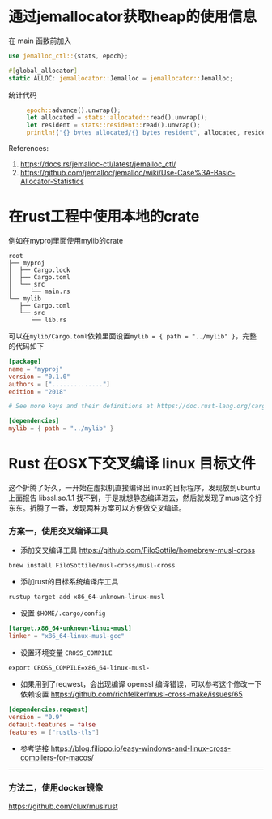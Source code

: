 # 通过jemallocator获取heap的使用信息

在 main 函数前加入

```rust
use jemalloc_ctl::{stats, epoch};

#[global_allocator]
static ALLOC: jemallocator::Jemalloc = jemallocator::Jemalloc;
```

统计代码
```rust
     epoch::advance().unwrap();
     let allocated = stats::allocated::read().unwrap();
     let resident = stats::resident::read().unwrap();
     println!("{} bytes allocated/{} bytes resident", allocated, resident);
```


References:
1. https://docs.rs/jemalloc-ctl/latest/jemalloc_ctl/
2. https://github.com/jemalloc/jemalloc/wiki/Use-Case%3A-Basic-Allocator-Statistics

# 在rust工程中使用本地的crate

例如在myproj里面使用mylib的crate
```
root
├── myproj
│  ├── Cargo.lock
│  ├── Cargo.toml
│  └── src
│     └── main.rs
└── mylib
   ├── Cargo.toml
   └── src
      └── lib.rs
```

可以在`mylib/Cargo.toml`依赖里面设置`mylib = { path = "../mylib" }`，完整的代码如下
```toml
[package]
name = "myproj"
version = "0.1.0"
authors = [".............."]
edition = "2018"

# See more keys and their definitions at https://doc.rust-lang.org/cargo/reference/manifest.html

[dependencies]
mylib = { path = "../mylib" }
```

# Rust 在OSX下交叉编译 linux 目标文件

这个折腾了好久，一开始在虚拟机直接编译出linux的目标程序，发现放到ubuntu上面报告 libssl.so.1.1 找不到，于是就想静态编译进去，然后就发现了musl这个好东东。折腾了一番，发现两种方案可以方便做交叉编译。

### 方案一，使用交叉编译工具

* 添加交叉编译工具 https://github.com/FiloSottile/homebrew-musl-cross

```shell
brew install FiloSottile/musl-cross/musl-cross
```

* 添加rust的目标系统编译库工具
```shell
rustup target add x86_64-unknown-linux-musl
```

* 设置 `$HOME/.cargo/config`
```toml
[target.x86_64-unknown-linux-musl]
linker = "x86_64-linux-musl-gcc"
```

* 设置环境变量 `CROSS_COMPILE`
```shell
export CROSS_COMPILE=x86_64-linux-musl-
```

* 如果用到了reqwest，会出现编译 openssl 编译错误，可以参考这个修改一下依赖设置 https://github.com/richfelker/musl-cross-make/issues/65
```toml
[dependencies.reqwest]
version = "0.9"
default-features = false
features = ["rustls-tls"]
```

* 参考链接
https://blog.filippo.io/easy-windows-and-linux-cross-compilers-for-macos/

---

### 方法二，使用docker镜像

https://github.com/clux/muslrust


